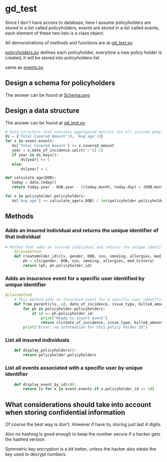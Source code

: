 # gd_test

Since I don't have access to database,
here I assume policyholders are stored in a list called policyholders,
events are stored in a list called events,
each element of these two lists is a class object.

All demonstrations of methods and functions are at [gd_test.py](https://github.com/swjcpy/gd_test/blob/master/gd_test.py)

[policyholders.py](https://github.com/swjcpy/gd_test/blob/master/policyholders.py) defines each policyholder,
everytime a new policy holder is created, it will be stored into policyholders list

same as [events.py](https://github.com/swjcpy/gd_test/blob/master/events.py)

 ## Design a schema for policyholders

 The answer can be found at [Schema.png](https://github.com/swjcpy/gd_test/blob/master/Schema.png)

 ## Design a data structure

 The answer can be found at [gd_test.py](https://github.com/swjcpy/gd_test/blob/master/gd_test.py)

 ```python
# Data structure that contains aggregated metrics for all insured people
ds = {'Total Covered Amount':0, 'Avg age':0}
for x in event.events:
    ds['Total Covered Amount'] += x.covered_amount
    year = x.date_of_incidence.split('/')[-1]
    if year in ds.keys():
        ds[year] += 1
    else:
        ds[year] = 1

def calculate_age(DOB):
    today = date.today()
    return today.year - DOB.year - ((today.month, today.day) < (DOB.month, DOB.day))

for x in policyholder.policyholders:
    ds['Avg age'] += calculate_age(x.DOB) / len(policyholder.policyholders)
```

## Methods
### Adds an insured individual and returns the unique identifier of that individual
```python
# Method that adds an insured individual and returns the unique identifier of that insured individual
    @classmethod
    def createHolder_id(cls, gender, DOB, ssn, smoking, allergies, med_history):
        ph = cls(gender, DOB, ssn, smoking, allergies, med_history)
        return (ph, ph.policyholder_id)
```

### Adds an insurance event for a specific user identified by unique identifier
```python
@classmethod
    # This method adds an insurance event for a specific user identified by unique identifier
    def from_parent(cls, id, date_of_incidence, issue_type, billed_amount, covered_amount):
        for ph in policyholder.policyholders:
            if id == ph.policyholder_id:
                print("Ready to insert event")
                return cls(date_of_incidence, issue_type, billed_amount, covered_amount, ph.policyholder_id)
        print("Error: no information for this policy holder ID")
```

### List all insured individuals
```python
    def display_policyholders():
        return policyholder.policyholders
```

### List all events associated with a specific user by unique identifier
```python
    def display_event_by_id(id):
        return [x for x in event.events if x.policyholder_id == id]
```

## What considerations should take into account when storing confidential information

Of course the best way is don't. However if have to, storing just last 4 digits.

Also no hashing is good enough to keep the number secure if a hacker gets the hashed version.

Symmetric key encryption is a bit better, unless the hacker also steals the key used to decrypt numbers.

